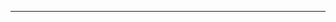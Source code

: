 <!--
CO_OP_TRANSLATOR_METADATA:
{
  "original_hash": "90ac762d40c6db51b8081cdb3e49e9db",
  "translation_date": "2025-08-28T21:09:32+00:00",
  "source_file": "README.md",
  "language_code": "ja"
}
-->


---

